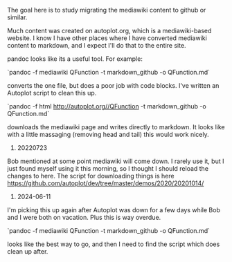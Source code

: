 The goal here is to study migrating the mediawiki content to github or
similar.

Much content was created on autoplot.org, which is a mediawiki-based
website. I know I have other places where I have converted mediawiki
content to markdown, and I expect I'll do that to the entire site.

pandoc looks like its a useful tool. For example:

\`pandoc -f mediawiki QFunction -t markdown\_github -o QFunction.md\`

converts the one file, but does a poor job with code blocks. I've
written an Autoplot script to clean this up.

\`pandoc -f html <http://autoplot.org//QFunction> -t markdown\_github -o
QFunction.md\`

downloads the mediawiki page and writes directly to markdown. It looks
like with a little massaging (removing head and tail) this would work
nicely.

1.  20220723

Bob mentioned at some point mediawiki will come down. I rarely use it,
but I just found myself using it this morning, so I thought I should
reload the changes to here. The script for downloading things is here
<https://github.com/autoplot/dev/tree/master/demos/2020/20201014/>

1.  2024-06-11

I'm picking this up again after Autoplot was down for a few days while
Bob and I were both on vacation. Plus this is way overdue.

\`pandoc -f mediawiki QFunction -t markdown\_github -o QFunction.md\`

looks like the best way to go, and then I need to find the script which
does clean up after.

